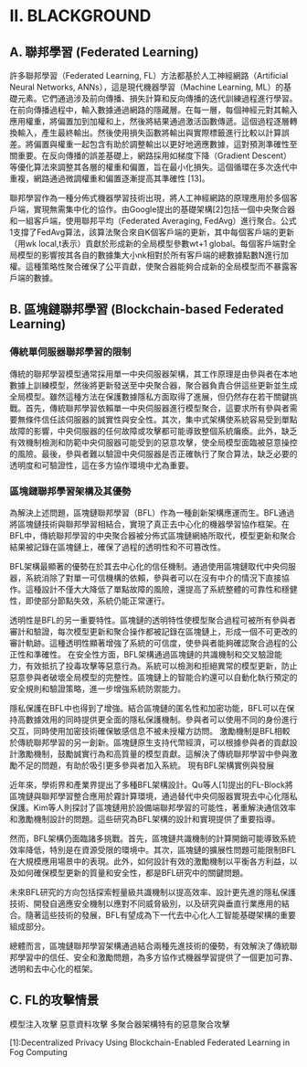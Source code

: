 # II. BLACKGROUND
## A. 聯邦學習 (Federated Learning)
許多聯邦學習（Federated Learning, FL）方法都基於人工神經網路（Artificial Neural Networks, ANNs），這是現代機器學習（Machine Learning, ML）的基礎元素。它們通過涉及前向傳播、損失計算和反向傳播的迭代訓練過程進行學習。在前向傳播過程中，輸入數據通過網路的隱藏層。在每一層，每個神經元對其輸入應用權重，將偏置加到加權和上，然後將結果通過激活函數傳遞。這個過程逐層轉換輸入，產生最終輸出。然後使用損失函數將輸出與實際標籤進行比較以計算誤差。將偏置與權重一起包含有助於調整輸出以更好地適應數據，這對預測準確性至關重要。在反向傳播的誤差基礎上，網路採用如梯度下降（Gradient Descent）等優化算法來調整其各層的權重和偏置，旨在最小化損失。這個循環在多次迭代中重複，網路通過微調權重和偏置逐漸提高其準確性 [13]。

聯邦學習作為一種分佈式機器學習技術出現，將人工神經網路的原理應用於多個客戶端，實現無需集中化的協作。由Google提出的基礎架構[2]包括一個中央聚合器和一組客戶端，使用聯邦平均（Federated Averaging, FedAvg）進行聚合。公式1支撐了FedAvg算法，該算法聚合來自K個客戶端的更新，其中每個客戶端的更新（用wk local,t表示）貢獻於形成新的全局模型參數wt+1 global。每個客戶端對全局模型的影響按其各自的數據集大小nk相對於所有客戶端的總數據點數N進行加權。這種策略性聚合確保了公平貢獻，使聚合器能夠合成新的全局模型而不暴露客戶端的數據。

## B. 區塊鏈聯邦學習 (Blockchain-based Federated Learning)
### 傳統單伺服器聯邦學習的限制

傳統的聯邦學習模型通常採用單一中央伺服器架構，其工作原理是由參與者在本地數據上訓練模型，然後將更新發送至中央聚合器，聚合器負責合併這些更新並生成全局模型。雖然這種方法在保護數據隱私方面取得了進展，但仍然存在若干關鍵挑戰。首先，傳統聯邦學習依賴單一中央伺服器進行模型聚合，這要求所有參與者需要無條件信任該伺服器的誠實性與安全性。其次，集中式架構使系統容易受到單點故障的影響，中央伺服器的任何故障或攻擊都可能導致整個系統癱瘓。此外，缺乏有效機制檢測和防範中央伺服器可能受到的惡意攻擊，使全局模型面臨被惡意操控的風險。最後，參與者難以驗證中央伺服器是否正確執行了聚合算法，缺乏必要的透明度和可驗證性，這在多方協作環境中尤為重要。

### 區塊鏈聯邦學習架構及其優勢
為解決上述問題，區塊鏈聯邦學習（BFL）作為一種創新架構應運而生。BFL通過將區塊鏈技術與聯邦學習相結合，實現了真正去中心化的機器學習協作框架。在BFL中，傳統聯邦學習的中央聚合器被分佈式區塊鏈網絡所取代，模型更新和聚合結果被記錄在區塊鏈上，確保了過程的透明性和不可篡改性。

BFL架構最顯著的優勢在於其去中心化的信任機制。通過使用區塊鏈取代中央伺服器，系統消除了對單一可信機構的依賴，參與者可以在沒有中介的情況下直接協作。這種設計不僅大大降低了單點故障的風險，還提高了系統整體的可靠性和穩健性，即使部分節點失效，系統仍能正常運行。

透明性是BFL的另一重要特性。區塊鏈的透明特性使模型聚合過程可被所有參與者審計和驗證，每次模型更新和聚合操作都被記錄在區塊鏈上，形成一個不可更改的審計軌跡。這種透明性顯著增強了系統的可信度，使參與者能夠確認聚合過程的公正性和準確性。
在安全性方面，BFL架構通過區塊鏈的共識機制和交叉驗證能力，有效抵抗了投毒攻擊等惡意行為。系統可以檢測和拒絕異常的模型更新，防止惡意參與者破壞全局模型的完整性。區塊鏈上的智能合約還可以自動化執行預定的安全規則和驗證策略，進一步增強系統防禦能力。

隱私保護在BFL中也得到了增強。結合區塊鏈的匿名性和加密功能，BFL可以在保持高數據效用的同時提供更全面的隱私保護機制。參與者可以使用不同的身份進行交互，同時使用加密技術確保敏感信息不被未授權方訪問。
激勵機制是BFL相較於傳統聯邦學習的另一創新。區塊鏈原生支持代幣經濟，可以根據參與者的貢獻設計激勵機制，鼓勵誠實行為和高質量的模型貢獻。這解決了傳統聯邦學習中參與激勵不足的問題，有助於吸引更多參與者加入系統。
現有BFL架構實例與發展

近年來，學術界和產業界提出了多種BFL架構設計。Qu等人[1]提出的FL-Block將區塊鏈與聯邦學習整合應用於霧計算環境，通過替代中央伺服器實現去中心化隱私保護。Kim等人則探討了區塊鏈用於設備端聯邦學習的可能性，著重解決通信效率和激勵機制設計的問題。這些研究為BFL架構的設計和實現提供了重要指導。

然而，BFL架構仍面臨諸多挑戰。首先，區塊鏈共識機制的計算開銷可能導致系統效率降低，特別是在資源受限的環境中。其次，區塊鏈的擴展性問題可能限制BFL在大規模應用場景中的表現。此外，如何設計有效的激勵機制以平衡各方利益，以及如何確保模型更新的質量和安全性，都是BFL研究中的關鍵問題。

未來BFL研究的方向包括探索輕量級共識機制以提高效率、設計更先進的隱私保護技術、開發自適應安全機制以應對不同威脅級別，以及研究與垂直行業應用的結合。隨著這些技術的發展，BFL有望成為下一代去中心化人工智能基礎架構的重要組成部分。

總體而言，區塊鏈聯邦學習架構通過結合兩種先進技術的優勢，有效解決了傳統聯邦學習中的信任、安全和激勵問題，為多方協作式機器學習提供了一個更加可靠、透明和去中心化的框架。

## C. FL的攻擊情景
模型注入攻擊
惡意資料攻擊
多聚合器架構特有的惡意聚合攻擊

[1]:Decentralized Privacy Using Blockchain-Enabled Federated Learning in Fog Computing
